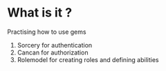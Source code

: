 What is it ?
===========

Practising how to use gems 
1. Sorcery for authentication
2. Cancan for authorization
3. Rolemodel for creating roles and defining abilities
